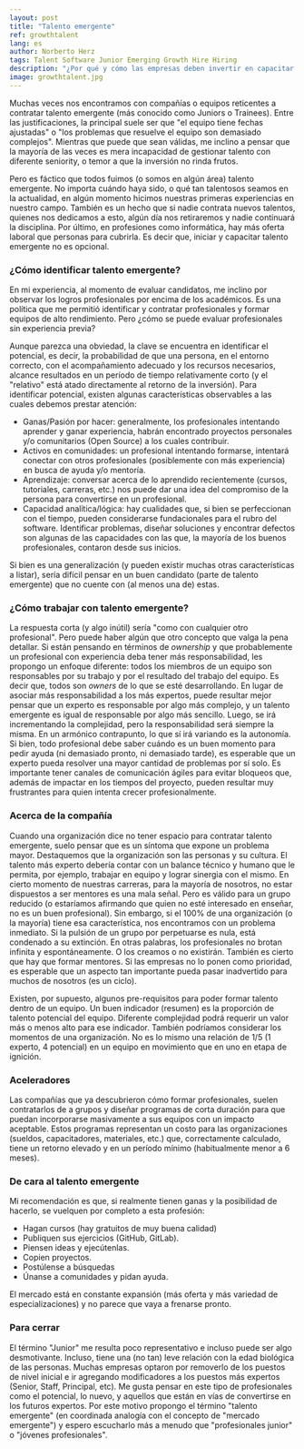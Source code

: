 ```yaml
---
layout: post
title: "Talento emergente"
ref: growthtalent
lang: es
author: Norberto Herz
tags: Talent Software Junior Emerging Growth Hire Hiring
description: "¿Por qué y cómo las empresas deben invertir en capacitar nuevos talentos en la industria del software?"
image: growthtalent.jpg
---
```


Muchas veces nos encontramos con compañías o equipos reticentes a contratar talento emergente (más conocido como Juniors o Trainees). Entre las justificaciones, la principal suele ser que "el equipo tiene fechas ajustadas" o "los problemas que resuelve el equipo son demasiado complejos". Mientras que puede que sean válidas, me inclino a pensar que la mayoría de las veces es mera incapacidad de gestionar talento con diferente seniority, o temor a que la inversión no rinda frutos.



<!--MORE-->

Pero es fáctico que todos fuimos (o somos en algún área) talento emergente. No importa cuándo haya sido, o qué tan talentosos seamos en la actualidad, en algún momento hicimos nuestras primeras experiencias en nuestro campo. También es un hecho que si nadie contrata nuevos talentos, quienes nos dedicamos a esto, algún día nos retiraremos y nadie continuará la disciplina. Por último, en profesiones como informática, hay más oferta laboral que personas para cubrirla. Es decir que, iniciar y capacitar talento emergente no es opcional.

### ¿Cómo identificar talento emergente?

En mi experiencia, al momento de evaluar candidatos, me inclino por observar los logros profesionales por encima de los académicos. Es una política que me permitió identificar y contratar profesionales y formar equipos de alto rendimiento. Pero ¿cómo se puede evaluar profesionales sin experiencia previa? 

Aunque parezca una obviedad, la clave se encuentra en identificar el potencial, es decir, la probabilidad de que una persona, en el entorno correcto, con el acompañamiento adecuado y los recursos necesarios, alcance resultados en un período de tiempo relativamente corto (y el "relativo" está atado directamente al retorno de la inversión). 
Para identificar potencial, existen algunas características observables a las cuales debemos prestar atención:
* Ganas/Pasión por hacer: generalmente, los profesionales intentando aprender y ganar experiencia, habrán encontrado proyectos personales y/o comunitarios (Open Source) a los cuales contribuir.
* Activos en comunidades: un profesional intentando formarse, intentará conectar con otros profesionales (posiblemente con más experiencia) en busca de ayuda y/o mentoría.
* Aprendizaje: conversar acerca de lo aprendido recientemente (cursos, tutoriales, carreras, etc.) nos puede dar una idea del compromiso de la persona para convertirse en un profesional.
* Capacidad analítica/lógica: hay cualidades que, si bien se perfeccionan con el tiempo, pueden considerarse fundacionales para el rubro del software. Identificar problemas, diseñar soluciones y encontrar defectos son algunas de las capacidades con las que, la mayoría de los buenos profesionales, contaron desde sus inicios.

Si bien es una generalización (y pueden existir muchas otras características a listar), sería difícil pensar en un buen candidato (parte de talento emergente) que no cuente con (al menos una de) estas.

### ¿Cómo trabajar con talento emergente?

La respuesta corta (y algo inútil) sería "como con cualquier otro profesional". Pero puede haber algún que otro concepto que valga la pena detallar. Si están pensando en términos de *ownership* y que probablemente un profesional con experiencia deba tener más responsabilidad, les propongo un enfoque diferente: todos los miembros de un equipo son responsables por su trabajo y por el resultado del trabajo del equipo. Es decir que, todos son *owners* de lo que se esté desarrollando. En lugar de asociar más responsabilidad a los más expertos, puede resultar mejor pensar que un experto es responsable por algo más complejo, y un talento emergente es igual de responsable por algo más sencillo. Luego, se irá incrementando la complejidad, pero la responsabilidad será siempre la misma. 
En un armónico contrapunto, lo que sí irá variando es la autonomía. Si bien, todo profesional debe saber cuándo es un buen momento para pedir ayuda (ni demasiado pronto, ni demasiado tarde), es esperable que un experto pueda resolver una mayor cantidad de problemas por sí solo. Es importante tener canales de comunicación ágiles para evitar bloqueos que, además de impactar en los tiempos del proyecto, pueden resultar muy frustrantes para quien intenta crecer profesionalmente.

### Acerca de la compañía

Cuando una organización dice no tener espacio para contratar talento emergente, suelo pensar que es un síntoma que expone un problema mayor. Destaquemos que la organización son las personas y su cultura. El talento más experto debería contar con un balance técnico y humano que le permita, por ejemplo, trabajar en equipo y lograr sinergia con el mismo. En cierto momento de nuestras carreras, para la mayoría de nosotros, no estar dispuestos a ser mentores es una mala señal. Pero es válido para un grupo reducido (o estaríamos afirmando que quien no esté interesado en enseñar, no es un buen profesional). Sin embargo, si el 100% de una organización (o la mayoría) tiene esa característica, nos encontramos con un problema inmediato. Si la pulsión de un grupo por perpetuarse es nula, está condenado a su extinción. En otras palabras, los profesionales no brotan infinita y espontáneamente. O los creamos o no existirán. También es cierto que hay que formar mentores. Si las empresas no lo ponen como prioridad, es esperable que un aspecto tan importante pueda pasar inadvertido para muchos de nosotros (es un ciclo).

Existen, por supuesto, algunos pre-requisitos para poder formar talento dentro de un equipo. Un buen indicador (resumen) es la proporción de talento potencial del equipo. Diferente complejidad podrá requerir un valor más o menos alto para ese indicador. También podríamos considerar los momentos de una organización. No es lo mismo una relación de 1/5 (1 experto, 4 potencial) en un equipo en movimiento que en uno en etapa de ignición. 

### Aceleradores
Las compañías que ya descubrieron cómo formar profesionales, suelen contratarlos de a grupos y diseñar programas de corta duración para que puedan incorporarse masivamente a sus equipos con un impacto aceptable. Estos programas representan un costo para las organizaciones (sueldos, capacitadores, materiales, etc.) que, correctamente calculado, tiene un retorno elevado y en un período mínimo (habitualmente menor a 6 meses).

### De cara al talento emergente

Mi recomendación es que, si realmente tienen ganas y la posibilidad de hacerlo, se vuelquen por completo a esta profesión:
* Hagan cursos (hay gratuitos de muy buena calidad)
* Publiquen sus ejercicios (GitHub, GitLab). 
* Piensen ideas y ejecútenlas.
* Copien proyectos. 
* Postúlense a búsquedas
* Únanse a comunidades y pidan ayuda. 

El mercado está en constante expansión (más oferta y más variedad de especializaciones) y no parece que vaya a frenarse pronto.

### Para cerrar

El término "Junior" me resulta poco representativo e incluso puede ser algo desmotivante. Incluso, tiene una (no tan) leve relación con la edad biológica de las personas. Muchas empresas optaron por removerlo de los puestos de nivel inicial e ir agregando modificadores a los puestos más expertos (Senior, Staff, Principal, etc). Me gusta pensar en este tipo de profesionales como el potencial, lo nuevo, y aquellos que están en vías de convertirse en los futuros expertos. Por este motivo propongo el término "talento emergente" (en coordinada analogía con el concepto de "mercado emergente") y espero escucharlo más a menudo que "profesionales junior" o "jóvenes profesionales".